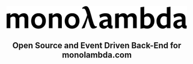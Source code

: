 <p align='center'>
    <img src='./resources/expanded_logo.png' title='monoLambda'/>
</p>
<h2 align='center'>Open Source and Event Driven Back-End for monolambda.com</h2>
